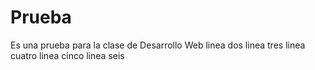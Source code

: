 # Prueba
Es una prueba para la clase de Desarrollo Web
linea dos
linea tres
linea cuatro
linea cinco
linea seis
